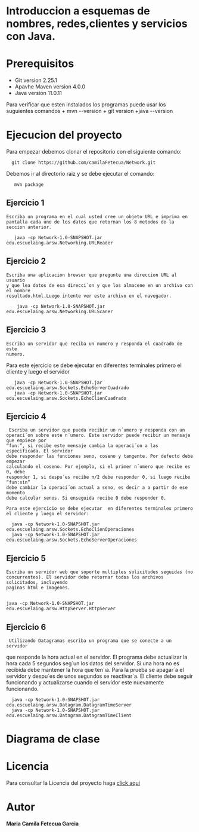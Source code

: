 # Introduccion a esquemas de nombres, redes,clientes y servicios con Java.

# Prerequisitos 
  + Git version 2.25.1
  + Apavhe Maven version 4.0.0
  + Java version 11.0.11
  
  Para verificar que esten instalados los programas puede usar los suguientes comandos
    + mvn --version
    + git version
    +java --version
       
# Ejecucion del proyecto

  Para empezar debemos clonar el repositorio con el siguiente comando:

      git clone https://github.com/camilaFetecua/Network.git
  
  Debemos ir al directorio raiz y se debe ejecutar el comando:
 
       mvn package

  ## Ejercicio 1
  
    Escriba un programa en el cual usted cree un objeto URL e imprima en
    pantalla cada uno de los datos que retornan los 8 metodos de la seccion anterior.
    
       java -cp Network-1.0-SNAPSHOT.jar edu.escuelaing.arsw.Networking.URLReader
  
  ## Ejercicio 2
  
    Escriba una aplicacion browser que pregunte una direccion URL al usuario
    y que lea datos de esa direcci´on y que los almacene en un archivo con el nombre
    resultado.html.Luego intente ver este archivo en el navegador.
    
        java -cp Network-1.0-SNAPSHOT.jar edu.escuelaing.arsw.Networking.URLScaner
    
  ## Ejercicio 3
  
    Escriba un servidor que reciba un numero y responda el cuadrado de este
    numero.
   
   Para este ejercicio se debe ejecutar  en diferentes terminales primero el cliente y luego el servidor 
   
       java -cp Network-1.0-SNAPSHOT.jar edu.escuelaing.arsw.Sockets.EchoServerCuadrado
       java -cp Network-1.0-SNAPSHOT.jar edu.escuelaing.arsw.Sockets.EchoClienCuadrado
  
  ## Ejercicio 4
  
     Escriba un servidor que pueda recibir un n´umero y responda con un operaci´on sobre este n´umero. Este servidor puede recibir un mensaje que empiece por
    “fun:”, si recibe este mensaje cambia la operaci´on a las especificada. El servidor
    debe responder las funciones seno, coseno y tangente. Por defecto debe empezar
    calculando el coseno. Por ejemplo, si el primer n´umero que recibe es 0, debe
    responder 1, si despu´es recibe π/2 debe responder 0, si luego recibe “fun:sin”
    debe cambiar la operaci´on actual a seno, es decir a a partir de ese momento
    debe calcular senos. Si enseguida recibe 0 debe responder 0.
    
    Para este ejercicio se debe ejecutar  en diferentes terminales primero el cliente y luego el servidor:
    
      java -cp Network-1.0-SNAPSHOT.jar edu.escuelaing.arsw.Sockets.EchoClienOperaciones
      java -cp Network-1.0-SNAPSHOT.jar edu.escuelaing.arsw.Sockets.EchoServerOperaciones

  ## Ejercicio 5
    Escriba un servidor web que soporte multiples solicitudes seguidas (no concurrentes). El servidor debe retornar todos los archivos solicitados, incluyendo
    paginas html e imagenes.
    
    
    java -cp Network-1.0-SNAPSHOT.jar edu.escuelaing.arsw.HttpServer.HttpServer
    
    
   ## Ejercicio 6

     Utilizando Datagramas escriba un programa que se conecte a un servidor
  que responde la hora actual en el servidor. El programa debe actualizar la hora
  cada 5 segundos seg´un los datos del servidor. Si una hora no es recibida debe
  mantener la hora que ten´ıa. Para la prueba se apagar´a el servidor y despu´es de
  unos segundos se reactivar´a. El cliente debe seguir funcionando y actualizarse
  cuando el servidor este nuevamente funcionando.

      java -cp Network-1.0-SNAPSHOT.jar edu.escuelaing.arsw.Datagram.DatagramTimeServer
      java -cp Network-1.0-SNAPSHOT.jar edu.escuelaing.arsw.Datagram.DatagramTimeClient



# Diagrama de clase 
# Licencia

  Para consultar la Licencia del proyecto haga [click aqui](https://github.com/camilaFetecua/OODesing/blob/master/LICENSE.md)
  
  
# Autor 
  **Maria Camila Fetecua Garcia** 

